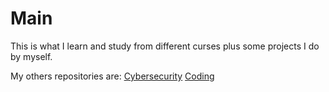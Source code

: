 # Main
This is what I learn and study from different curses plus some projects I do by myself.

My others repositories are: 
[Cybersecurity](https://github.com/FraAlle/Cybersecurity)
[Coding](https://github.com/FraAlle/Coding)